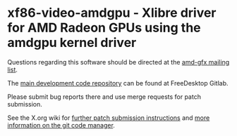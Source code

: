 xf86-video-amdgpu - Xlibre driver for AMD Radeon GPUs using the amdgpu kernel driver
==================================================================================

Questions regarding this software should be directed at the
[amd-gfx mailing list](https://lists.freedesktop.org/mailman/listinfo/amd-gfx).

The
[main development code repository](https://gitlab.freedesktop.org/xorg/driver/xf86-video-amdgpu)
can be found at FreeDesktop Gitlab.

Please submit bug reports there and use merge requests for patch submission.

See the X.org wiki for
[further patch submission instructions](https://www.x.org/wiki/Development/Documentation/SubmittingPatches)
and
[more information on the git code manager](https://wiki.x.org/wiki/GitPage).

